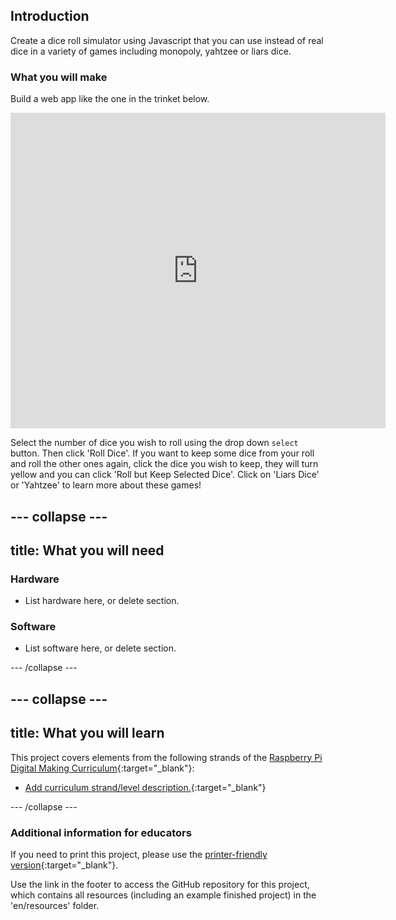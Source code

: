 ## Introduction

Create a dice roll simulator using Javascript that you can use instead of real dice in a variety of games including monopoly, yahtzee or liars dice.

### What you will make

Build a web app like the one in the trinket below.

<div class="trinket">
  <iframe src="https://trinket.io/embed/html/d99b53620d?outputOnly=true&amp;start=result" width="600" height="505" frameborder="0" marginwidth="0" marginheight="0" allowfullscreen=""></iframe>
</div>

Select the number of dice you wish to roll using the drop down `select` button. Then click 'Roll Dice'. If you want to keep some dice from your roll and roll the other ones again, click the dice you wish to keep, they will turn yellow and you can click 'Roll but Keep Selected Dice'. Click on 'Liars Dice' or 'Yahtzee' to learn more about these games!

--- collapse ---
---
title: What you will need
---

### Hardware

+ List hardware here, or delete section.

### Software

+ List software here, or delete section.

--- /collapse ---

--- collapse ---
---
title: What you will learn
---

This project covers elements from the following strands of the [Raspberry Pi Digital Making Curriculum](http://rpf.io/curriculum){:target="_blank"}:

+ [Add curriculum strand/level description.](https://www.raspberrypi.org/curriculum/strand/level){:target="_blank"}

--- /collapse ---

### Additional information for educators

If you need to print this project, please use the [printer-friendly version](https://projects.raspberrypi.org/en/projects/project-name/print){:target="_blank"}.

Use the link in the footer to access the GitHub repository for this project, which contains all resources (including an example finished project) in the 'en/resources' folder.

